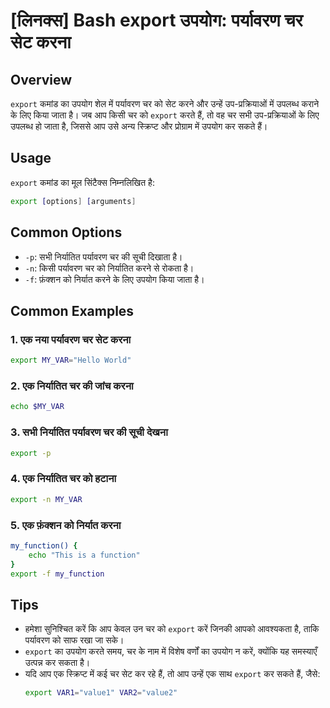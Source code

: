 # [लिनक्स] Bash export उपयोग: पर्यावरण चर सेट करना

## Overview
`export` कमांड का उपयोग शेल में पर्यावरण चर को सेट करने और उन्हें उप-प्रक्रियाओं में उपलब्ध कराने के लिए किया जाता है। जब आप किसी चर को `export` करते हैं, तो वह चर सभी उप-प्रक्रियाओं के लिए उपलब्ध हो जाता है, जिससे आप उसे अन्य स्क्रिप्ट और प्रोग्राम में उपयोग कर सकते हैं।

## Usage
`export` कमांड का मूल सिंटैक्स निम्नलिखित है:

```bash
export [options] [arguments]
```

## Common Options
- `-p`: सभी निर्यातित पर्यावरण चर की सूची दिखाता है।
- `-n`: किसी पर्यावरण चर को निर्यातित करने से रोकता है।
- `-f`: फ़ंक्शन को निर्यात करने के लिए उपयोग किया जाता है।

## Common Examples

### 1. एक नया पर्यावरण चर सेट करना
```bash
export MY_VAR="Hello World"
```

### 2. एक निर्यातित चर की जांच करना
```bash
echo $MY_VAR
```

### 3. सभी निर्यातित पर्यावरण चर की सूची देखना
```bash
export -p
```

### 4. एक निर्यातित चर को हटाना
```bash
export -n MY_VAR
```

### 5. एक फ़ंक्शन को निर्यात करना
```bash
my_function() {
    echo "This is a function"
}
export -f my_function
```

## Tips
- हमेशा सुनिश्चित करें कि आप केवल उन चर को `export` करें जिनकी आपको आवश्यकता है, ताकि पर्यावरण को साफ रखा जा सके।
- `export` का उपयोग करते समय, चर के नाम में विशेष वर्णों का उपयोग न करें, क्योंकि यह समस्याएँ उत्पन्न कर सकता है।
- यदि आप एक स्क्रिप्ट में कई चर सेट कर रहे हैं, तो आप उन्हें एक साथ `export` कर सकते हैं, जैसे:
  ```bash
  export VAR1="value1" VAR2="value2"
  ```